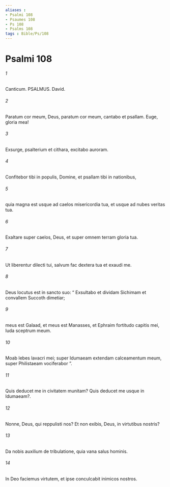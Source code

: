 ```yaml
---
aliases : 
- Psalmi 108
- Psaumes 108
- Ps 108
- Psalms 108
tags : Bible/Ps/108
---
```


# Psalmi 108

###### 1
Canticum. PSALMUS. David.
###### 2
Paratum cor meum, Deus, paratum cor meum, cantabo et psallam. Euge, gloria mea!
###### 3
Exsurge, psalterium et cithara, excitabo auroram.
###### 4
Confitebor tibi in populis, Domine, et psallam tibi in nationibus,
###### 5
quia magna est usque ad caelos misericordia tua, et usque ad nubes veritas tua.
###### 6
Exaltare super caelos, Deus, et super omnem terram gloria tua.
###### 7
Ut liberentur dilecti tui, salvum fac dextera tua et exaudi me.
###### 8
Deus locutus est in sancto suo: “ Exsultabo et dividam Sichimam et convallem Succoth dimetiar;
###### 9
meus est Galaad, et meus est Manasses, et Ephraim fortitudo capitis mei, Iuda sceptrum meum.
###### 10
Moab lebes lavacri mei; super Idumaeam extendam calceamentum meum, super Philistaeam vociferabor ”.
###### 11
Quis deducet me in civitatem munitam? Quis deducet me usque in Idumaeam?.
###### 12
Nonne, Deus, qui reppulisti nos? Et non exibis, Deus, in virtutibus nostris?
###### 13
Da nobis auxilium de tribulatione, quia vana salus hominis.
###### 14
In Deo faciemus virtutem, et ipse conculcabit inimicos nostros.
